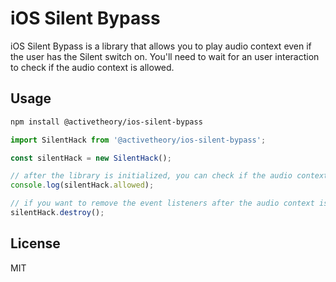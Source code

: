 # iOS Silent Bypass

iOS Silent Bypass is a library that allows you to play audio context even if the user has the Silent switch on.
You'll need to wait for an user interaction to check if the audio context is allowed.

## Usage

```bash
npm install @activetheory/ios-silent-bypass
```

```js
import SilentHack from '@activetheory/ios-silent-bypass';

const silentHack = new SilentHack();

// after the library is initialized, you can check if the audio context is allowed
console.log(silentHack.allowed);

// if you want to remove the event listeners after the audio context is allowed, you can call the destroy method
silentHack.destroy();
```

## License

MIT
